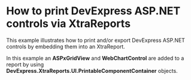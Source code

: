 # How to print DevExpress ASP.NET controls via XtraReports


<p>This example illustrates how to print and/or export DevExpress ASP.NET controls by embedding them into an XtraReport.</p><p>In this example an <strong>ASPxGridView</strong> and <strong>WebChartControl</strong> are added to a report by using <strong>DevExpress.XtraReports.UI.PrintableComponentContainer</strong> objects.</p>

<br/>


